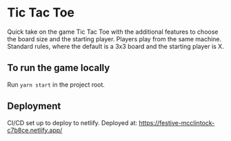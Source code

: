 # Tic Tac Toe  
Quick take on the game Tic Tac Toe with the additional features to choose the board size and the starting player. Players play from the same machine. Standard rules, where the default is a 3x3 board and the starting player is X.  

## To run the game locally
Run `yarn start` in the project root.

## Deployment
CI/CD set up to deploy to netlify.
Deployed at: https://festive-mcclintock-c7b8ce.netlify.app/